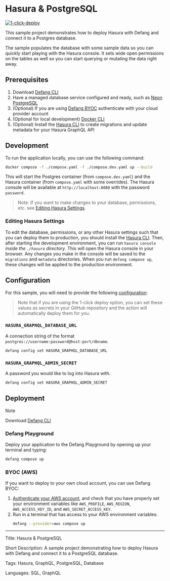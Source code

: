 # Hasura & PostgreSQL

[![1-click-deploy](https://defang.io/deploy-with-defang.png)](https://portal.defang.dev/redirect?url=https%3A%2F%2Fgithub.com%2Fnew%3Ftemplate_name%3Dsample-hasura-template%26template_owner%3DDefangSamples)

This sample project demonstrates how to deploy Hasura with Defang and connect it to a Postgres database. 

The sample populates the database with some sample data so you can quickly start playing with the Hasura console. It sets wide open permissions on the tables as well so you can start querying or mutating the data right away.

## Prerequisites

1. Download [Defang CLI](https://github.com/DefangLabs/defang)
2. Have a managed database service configured and ready, such as [Neon PostgreSQL](https://neon.tech/)
3. (Optional) If you are using [Defang BYOC](https://docs.defang.io/docs/concepts/defang-byoc) authenticate with your cloud provider account
4. (Optional for local development) [Docker CLI](https://docs.docker.com/engine/install/)
5. (Optional) Install the [Hasura CLI](https://hasura.io/docs/latest/hasura-cli/install-hasura-cli/) to create migrations and update metadata for your Hasura GraphQL API

## Development

 To run the application locally, you can use the following command:

```bash
docker compose -f ./compose.yaml -f ./compose.dev.yaml up --build
```
This will start the Postgres container (from `compose.dev.yaml`) and the Hasura container (from `compose.yaml` with some overrides). The Hasura console will be available at `http://localhost:8080` with the password `password`.

> Note: If you want to make changes to your database, permissions, etc. see [Editing Hasura Settings](#editing-hasura-settings).

### Editing Hasura Settings

To edit the database, permissions, or any other Hasura settings such that you can deploy them to production, you should install the [ Hasura CLI](https://hasura.io/docs/latest/hasura-cli/install-hasura-cli/). Then, after starting the development environment, you can run `hasura console` _inside the `./hasura` directory_. This will open the Hasura console in your browser. Any changes you make in the console will be saved to the `migrations` and `metadata` directories. When you run `defang compose up`, these changes will be applied to the production environment.

## Configuration

For this sample, you will need to provide the following [configuration](https://docs.defang.io/docs/concepts/configuration): 

> Note that if you are using the 1-click deploy option, you can set these values as secrets in your GitHub repository and the action will automatically deploy them for you.

### `HASURA_GRAPHQL_DATABASE_URL` 
A connection string of the format `postgres://username:password@host:port/dbname`.
```bash
defang config set HASURA_GRAPHQL_DATABASE_URL
```

### `HASURA_GRAPHQL_ADMIN_SECRET` 
A password you would like to log into Hasura with. 
```bash
defang config set HASURA_GRAPHQL_ADMIN_SECRET
```

## Deployment

> [!NOTE]
> Download [Defang CLI](https://github.com/DefangLabs/defang)

### Defang Playground

Deploy your application to the Defang Playground by opening up your terminal and typing:
```bash
defang compose up
```

### BYOC (AWS)

If you want to deploy to your own cloud account, you can use Defang BYOC:

1. [Authenticate your AWS account](https://docs.aws.amazon.com/cli/latest/userguide/cli-chap-configure.html), and check that you have properly set your environment variables like `AWS_PROFILE`, `AWS_REGION`, `AWS_ACCESS_KEY_ID`, and `AWS_SECRET_ACCESS_KEY`.
2. Run in a terminal that has access to your AWS environment variables:
    ```bash
    defang --provider=aws compose up
    ```

---

Title: Hasura & PostgreSQL

Short Description: A sample project demonstrating how to deploy Hasura with Defang and connect it to a PostgreSQL database.

Tags: Hasura, GraphQL, PostgreSQL, Database

Languages: SQL, GraphQL
